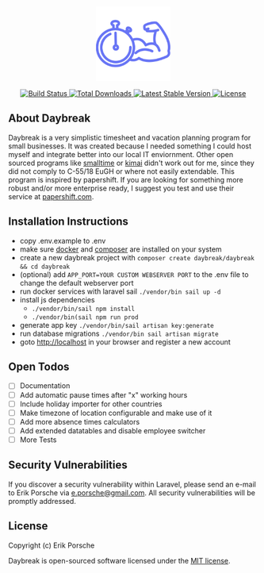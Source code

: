 <p align="center"><img width="150px" src="/resources/logo_purple.svg" alt="Logo Daybreak"></p>
<p align="center">
    <a href="https://github.com/eporsche/daybreak/actions">
        <img src="https://github.com/eporsche/daybreak/workflows/tests/badge.svg" alt="Build Status">
    </a>
    <a href="https://packagist.org/packages/daybreak/daybreak">
        <img src="https://img.shields.io/packagist/dt/daybreak/daybreak" alt="Total Downloads">
    </a>
    <a href="https://packagist.org/packages/daybreak/daybreak">
        <img src="https://img.shields.io/packagist/v/daybreak/daybreak" alt="Latest Stable Version">
    </a>
    <a href="https://packagist.org/packages/daybreak/daybreak">
        <img src="https://img.shields.io/packagist/l/daybreak/daybreak" alt="License">
    </a>
</p>

## About Daybreak

Daybreak is a very simplistic timesheet and vacation planning program for small businesses. It was created because I needed something I could host myself and integrate better into our local IT enviornment. Other open sourced programs like [smalltime](https://www.small.li/) or [kimai](https://www.kimai.org/) didn't work out for me, since they did not comply to C-55/18 EuGH or where not easily extendable.
This program is inspired by papershift. If you are looking for something more robust and/or more enterprise ready, I suggest you test and use their service at [papershift.com](https://papershift.com).

## Installation Instructions

- copy .env.example to .env
- make sure [docker](https://docs.docker.com/get-docker/) and [composer](https://getcomposer.org/download/) are installed on your system
- create a new daybreak project with `composer create daybreak/daybreak && cd daybreak`
- (optional) add `APP_PORT=YOUR CUSTOM WEBSERVER PORT` to the .env file to change the default webserver port
- run docker services with laravel sail `./vendor/bin sail up -d`
- install js dependencies
     - `./vendor/bin/sail npm install`
     - `./vendor/bin(sail npm run prod`
- generate app key `./vendor/bin/sail artisan key:generate`
- run database migrations `./vendor/bin sail artisan migrate`
- goto [http://localhost](http://localhost) in your browser and register a new account

## Open Todos

- [ ] Documentation
- [ ] Add automatic pause times after "x" working hours
- [ ] Include holiday importer for other countries
- [ ] Make timezone of location configurable and make use of it
- [ ] Add more absence times calculators
- [ ] Add extended datatables and disable employee switcher
- [ ] More Tests

## Security Vulnerabilities

If you discover a security vulnerability within Laravel, please send an e-mail to Erik Porsche via [e.porsche@gmail.com](mailto:e.porsche@gmail.com). All security vulnerabilities will be promptly addressed.

## License

Copyright (c) Erik Porsche

Daybreak is open-sourced software licensed under the [MIT license](https://opensource.org/licenses/MIT).
